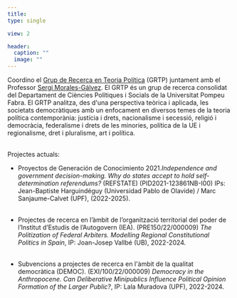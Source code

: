 ```yaml
---
title:   
type: single

view: 2

header:
  caption: ""
  image: ""
---
```


Coordino el [Grup de Recerca en Teoria Política](https://www.upf.edu/web/grtp) (GRTP) juntament amb el Professor [Sergi Morales-Gálvez](https://www.sergimorales.cat/es/). El GRTP és un grup de recerca consolidat del Departament de Ciències Polítiques i Socials de la Universitat Pompeu Fabra. El GRTP analitza, des d'una perspectiva teòrica i aplicada, les societats democràtiques amb un enfocament en diversos temes de la teoria política contemporània: justícia i drets, nacionalisme i secessió, religió i democràcia, federalisme i drets de les minories, política de la UE i regionalisme, dret i pluralisme, art i política.<br/><br/> 


Projectes actuals:


* Proyectos de Generación de Conocimiento 2021.*Independence and government decision-making. Why do states accept to hold self-determination referendums?* (REFSTATE) (PID2021-123861NB-I00) IPs: Jean-Baptiste Harguindéguy (Universidad Pablo de Olavide) / Marc Sanjaume-Calvet (UPF), (2022-2025).<br/><br/> 

* Projectes de recerca en l’àmbit de l’organització territorial del poder de l’lnstitut
d’Estudis de l’Autogovern (IEA). (PRE150/22/000009) *The Politization of Federal Arbiters. Modelling Regional Constitutional Politics in Spain*, IP: Joan-Josep Vallbé (UB), 2022-2024.<br/><br/> 

* Subvencions a projectes de recerca en l'àmbit de la qualitat democràtica (DEMOC). (EXI/100/22/000009) *Democracy in the Anthropocene. Can Deliberative Minipublics Influence Political Opinion Formation of the Larger Public?*, IP: Lala Muradova (UPF), 2022-2024. <br/><br/> 
